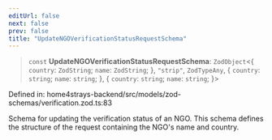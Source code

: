 ```yaml
---
editUrl: false
next: false
prev: false
title: "UpdateNGOVerificationStatusRequestSchema"
---
```


> `const` **UpdateNGOVerificationStatusRequestSchema**: `ZodObject`\<\{ `country`: `ZodString`; `name`: `ZodString`; \}, `"strip"`, `ZodTypeAny`, \{ `country`: `string`; `name`: `string`; \}, \{ `country`: `string`; `name`: `string`; \}\>

Defined in: home4strays-backend/src/models/zod-schemas/verification.zod.ts:83

Schema for updating the verification status of an NGO.
This schema defines the structure of the request containing the NGO's name and country.
